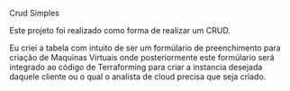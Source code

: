 Crud Simples

Este projeto foi realizado como forma de realizar um CRUD.

Eu criei a tabela com intuito de ser um formúlario de preenchimento para criação de Maquinas Virtuais onde posteriormente este formúlario será integrado ao código de Terraforming para criar a instancia desejada daquele cliente ou o qual o analista de cloud precisa que seja criado.
